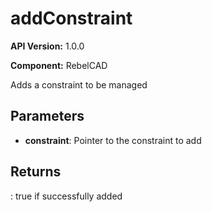 # addConstraint

**API Version:** 1.0.0

**Component:** RebelCAD

Adds a constraint to be managed

## Parameters

- **constraint**: Pointer to the constraint to add

## Returns

: true if successfully added

